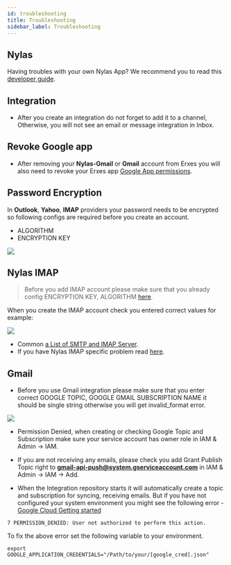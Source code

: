 ```yaml
---
id: troubleshooting
title: Troubleshooting
sidebar_label: Troubleshooting
---
```


## Nylas
Having troubles with your own Nylas App? We recommend you to read this [developer guide](https://docs.nylas.com/docs).

## Integration
*  After you create an integration do not forget to add it to a channel, Otherwise, you will not see an email or message integration in Inbox.

## Revoke Google app
* After removing your **Nylas-Gmail** or **Gmail** account from Erxes you will also need to revoke your Erxes app [Google App permissions]( https://myaccount.google.com/permissions).

## Password Encryption
In **Outlook**, **Yahoo**, **IMAP** providers your password needs to be encrypted so following configs are required before you create an account.
- ALGORITHM
- ENCRYPTION KEY

<img src="https://erxes-docs.s3-us-west-2.amazonaws.com/troubleshooting/troubleshoot-3.png" />

## Nylas IMAP
> Before you add IMAP account please make sure that you already config ENCRYPTION KEY, ALGORITHM [here](#password-encryption).

When you create the IMAP account check you entered correct values for example:

<img src="https://erxes-docs.s3-us-west-2.amazonaws.com/troubleshooting/troubleshoot-2.png" />

* Common [a List of SMTP and IMAP Server](https://www.arclab.com/en/kb/email/list-of-smtp-and-imap-servers-mailserver-list.html).
* If you have Nylas IMAP specific problem read [here](https://docs.nylas.com/docs/imap).

## Gmail
* Before you use Gmail integration please make sure that you enter correct GOOGLE TOPIC, GOOGLE GMAIL SUBSCRIPTION NAME it should be single string otherwise you will get invalid_format error.

<img src="https://erxes-docs.s3-us-west-2.amazonaws.com/troubleshooting/troubleshoot-1.png" />

* Permission Denied, when creating or checking Google Topic and Subscription make sure your service account has owner role in IAM & Admin -> IAM.

* If you are not receiving any emails, please check you add Grant Publish Topic right to **gmail-api-push@system.gserviceaccount.com** in IAM & Admin -> IAM -> Add.

* When the Integration repository starts it will automatically create a topic and subscription for syncing, receiving emails. But if you have not configured your system environment you might see the following error - [ Google Cloud Getting started ]( ttps://cloud.google.com/docs/authentication/getting-started)
```
7 PERMISSION_DENIED: User not authorized to perform this action.
```
To fix the above error set the following variable to your environment.
```
export GOOGLE_APPLICATION_CREDENTIALS="/Path/to/your/[google_cred].json"
```